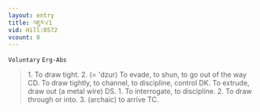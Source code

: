 ```yaml
---
layout: entry
title: འཇུར་√1
vid: Hill:0572
vcount: 0
---
```

`Voluntary` `Erg-Abs`
> 1\.
 To draw tight\.
 2\.
 (= 'dzur) To evade, to shun, to go out of the way CD\.
 To draw tightly, to channel, to discipline, control DK\.
 To extrude, draw out (a metal wire) DS\.
 1\.
 To interrogate, to discipline\.
 2\.
 To draw through or into\.
 3\.
 (archaic) to arrive TC\.

